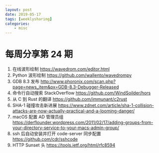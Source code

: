 ```yaml
---
layout: post
date: 2019-05-17
tags: [weeklysharing]
categories:
    - misc
---
```


# 每周分享第 24 期

1. 在线波形绘制 https://wavedrom.com/editor.html
2. Python 波形绘制 https://github.com/wallento/wavedrompy
3. GDB 8.3 发布 http://www.phoronix.com/scan.php?page=news_item&px=GDB-8.3-Debugger-Released
4. 命令行自动搜索 StackOverflow https://github.com/WindSoilder/hors
5. 从 C 到 Rust 的翻译 https://github.com/immunant/c2rust
6. SHA-1 碰撞攻击新进展 https://www.zdnet.com/article/sha-1-collision-attacks-are-now-actually-practical-and-a-looming-danger/
7. macOS 配置 AD 管理员组 https://derflounder.wordpress.com/2011/02/17/adding-groups-from-your-directory-service-to-your-macs-admin-group/
8. ssh 后自动安装并打开 code-server 同步配置 https://github.com/cdr/sshcode
9. HTTP Sunset 头 https://tools.ietf.org/html/rfc8594

